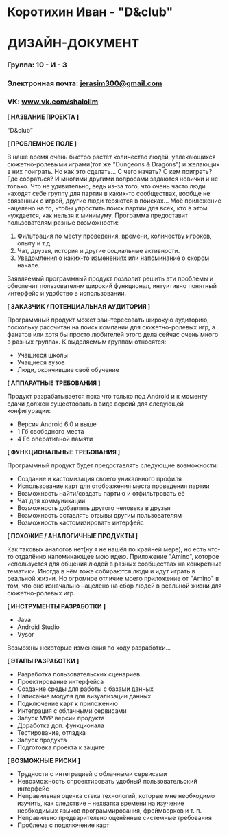 # Коротихин Иван - "D&club"
# ДИЗАЙН-ДОКУМЕНТ

### Группа: 10 - И - 3
### Электронная почта: jerasim300@gmail.com
### VK: www.vk.com/shalolim


**[ НАЗВАНИЕ ПРОЕКТА ]**

“D&club”

**[ ПРОБЛЕМНОЕ ПОЛЕ ]**

В наше время очень быстро растёт количество людей, увлекающихся сюжетно-ролевыми играми(тот же "Dungeons & Dragons") и желающих в них поиграть. Но как это сделать... С чего начать? С кем поиграть? Где собраться? И многими другими вопросами задаются новички и не только. Что не удивительно, ведь из-за того, что очень часто люди находят себе группу для партии в каких-то сообществах, вообще не связанных с игрой, другие люди теряются в поисках... Моё приложение нацелено на то, чтобы упростить поиск партии для всех, кто в этом нуждается, как нельзя к минимуму. Программа предоставит пользователям разные возможности:
1) Фильтрация по месту проведения, времени, количеству игроков, опыту и т.д.
2) Чат, друзья, история и другие социальные активности.
3) Уведомления о каких-то изменениях или напоминание о скором начале.

Заявляемый программный продукт позволит решить эти проблемы и обеспечит пользователям широкий функционал, интуитивно понятный интерфейс и удобство в использовании. 

**[ ЗАКАЗЧИК / ПОТЕНЦИАЛЬНАЯ АУДИТОРИЯ ]**

Программный продукт может заинтересовать широкую аудиторию, поскольку рассчитан на поиск компании для сюжетно-ролевых игр, а фанатов или хотя бы просто любителей этого дела сейчас очень много в разных группах. К выделяемым группам относятся:

* Учащиеся школы
* Учащиеся вузов
* Люди, окончившие своё обучение

**[ АППАРАТНЫЕ ТРЕБОВАНИЯ ]** 

Продукт разрабатывается пока что только под Android и к моменту сдачи должен существовать в виде версий для следующей конфигурации:

* Версия Android 6.0 и выше
* 1 Гб свободного места
* 4 Гб оперативной памяти

**[ ФУНКЦИОНАЛЬНЫЕ ТРЕБОВАНИЯ ]**

Программный продукт будет предоставлять следующие возможности:
* Создание и кастомизация своего уникального профиля 
* Использование карт для отображения места проведения партии
* Возможность найти/создать партию и отфильтровать её
* Чат для коммуникации
* Возможность добавлять другого человека в друзья
* Возможность оставлять отзывы другим пользователям
* Возможность кастомизировать интерфейс

**[ ПОХОЖИЕ / АНАЛОГИЧНЫЕ ПРОДУКТЫ ]**

Как таковых аналогов нет(ну я не нашёл по крайней мере), но есть что-то отдалённо напоминающее мою идею. Приложение "Amino", которое используется для общения людей в разных сообществах на конкретные тематики. Иногда в нём тоже собираются люди и идут играть в реальной жизни. Но огромное отличие моего приложение от "Amino" в том, что оно изначально нацелено на сбор людей в реальной жизни для сюжетно-ролевых игр.

**[ ИНСТРУМЕНТЫ РАЗРАБОТКИ ]**

*	Java
*	Android Studio
*	Vysor

Возможны некоторые изменения по ходу разработки...

**[ ЭТАПЫ РАЗРАБОТКИ ]**

*	Разработка пользовательских сценариев
*	Проектирование интерфейса
*	Создание среды для работы с базами данных
*	Написание модуля для визуализации данных
*	Подключение карт к приложению
*	Интеграция с облачными сервисами
*	Запуск MVP версии продукта
*	Доработка доп. функционала
*	Тестирование, отладка
*	Запуск продукта
*	Подготовка проекта к защите

**[ ВОЗМОЖНЫЕ РИСКИ ]**

*	Трудности с интеграцией с облачными сервисами
*	Невозможность спроектировать удобный пользовательский интерфейс 
*	Неправильная оценка стека технологий, которые мне необходимо изучить, как следствие – нехватка времени на изучение необходимых языков программирования, фреймворков и т. п.
*	Неправильно предварительно оценённые системные требования
*	Проблема с подключение карт
